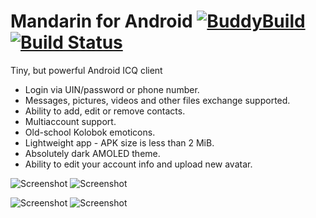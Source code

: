 # Mandarin for Android [![BuddyBuild](https://dashboard.buddybuild.com/api/statusImage?appID=57bf0e7da0a81e01002e1415&branch=master&build=latest)](https://dashboard.buddybuild.com/apps/57bf0e7da0a81e01002e1415/build/latest) [![Build Status](https://travis-ci.org/solkin/mandarin-android.svg?branch=master)](https://travis-ci.org/solkin/mandarin-android)
Tiny, but powerful Android ICQ client

* Login via UIN/password or phone number.
* Messages, pictures, videos and other files exchange supported.
* Ability to add, edit or remove contacts. 
* Multiaccount support.
* Old-school Kolobok emoticons.
* Lightweight app - APK size is less than 2 MiB.
* Absolutely dark AMOLED theme.
* Ability to edit your account info and upload new avatar.

![Screenshot](art/dialogs.png "Dialogs")
![Screenshot](art/chat.png "Chat")

![Screenshot](art/input.png "Message input")
![Screenshot](art/gallery.png "Gallery")